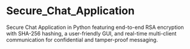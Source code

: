 # Secure_Chat_Application
Secure Chat Application in Python featuring end-to-end RSA encryption with SHA-256 hashing, a user-friendly GUI, and real-time multi-client communication for confidential and tamper-proof messaging.
